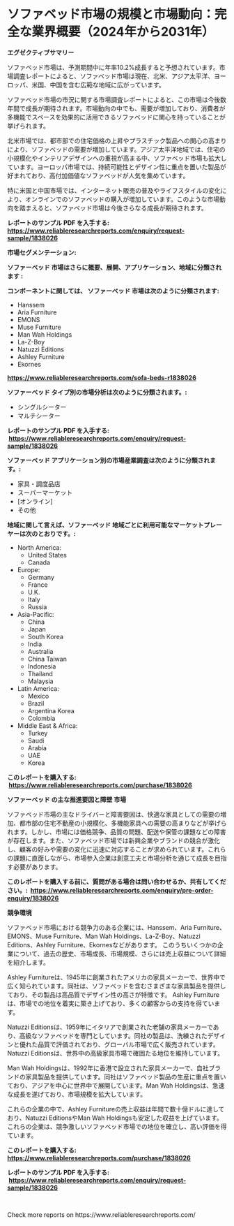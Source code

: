 <p><h1>ソファベッド市場の規模と市場動向：完全な業界概要（2024年から2031年）</h1></p><p><strong>エグゼクティブサマリー</strong></p>
<p><p>ソファベッド市場は、予測期間中に年率10.2%成長すると予想されています。市場調査レポートによると、ソファベッド市場は現在、北米、アジア太平洋、ヨーロッパ、米国、中国を含む広範な地域に広がっています。</p><p>ソファベッド市場の市況に関する市場調査レポートによると、この市場は今後数年間で成長が期待されます。市場動向の中でも、需要が増加しており、消費者が多機能でスペースを効果的に活用できるソファベッドに関心を持っていることが挙げられます。</p><p>北米市場では、都市部での住宅価格の上昇やプラスチック製品への関心の高まりにより、ソファベッドの需要が増加しています。アジア太平洋地域では、住宅の小規模化やインテリアデザインへの重視が高まる中、ソファベッド市場も拡大しています。ヨーロッパ市場では、持続可能性とデザイン性に重点を置いた製品が好まれており、高付加価値なソファベッドが人気を集めています。</p><p>特に米国と中国市場では、インターネット販売の普及やライフスタイルの変化により、オンラインでのソファベッドの購入が増加しています。このような市場動向を踏まえると、ソファベッド市場は今後さらなる成長が期待されます。</p></p>
<p><strong>レポートのサンプル PDF を入手する: <a href="https://www.reliableresearchreports.com/enquiry/request-sample/1838026">https://www.reliableresearchreports.com/enquiry/request-sample/1838026</a></strong></p>
<p><strong>市場セグメンテーション:</strong></p>
<p><strong> ソファーベッド 市場はさらに概要、展開、アプリケーション、地域に分類されます :</strong></p>
<p><strong>コンポーネントに関しては、 ソファーベッド 市場は次のように分類されます: &nbsp;</strong></p>
<p><ul><li>Hanssem</li><li>Aria Furniture</li><li>EMONS</li><li>Muse Furniture</li><li>Man Wah Holdings</li><li>La-Z-Boy</li><li>Natuzzi Editions</li><li>Ashley Furniture</li><li>Ekornes</li></ul></p>
<p><strong><a href="https://www.reliableresearchreports.com/sofa-beds-r1838026">https://www.reliableresearchreports.com/sofa-beds-r1838026</a></strong></p>
<p><strong> ソファーベッド タイプ別の市場分析は次のように分類されます。:</strong></p>
<p><ul><li>シングルシーター</li><li>マルチシーター</li></ul></p>
<p><strong>レポートのサンプル PDF を入手する: &nbsp;<a href="https://www.reliableresearchreports.com/enquiry/request-sample/1838026">https://www.reliableresearchreports.com/enquiry/request-sample/1838026</a></strong></p>
<p><strong> ソファーベッド アプリケーション別の市場産業調査は次のように分類されます。:</strong></p>
<p><ul><li>家具・調度品店</li><li>スーパーマーケット</li><li>[オンライン]</li><li>その他</li></ul></p>
<p><strong>地域に関して言えば、ソファーベッド 地域ごとに利用可能なマーケットプレーヤーは次のとおりです。:</strong></p>
<p><ul>
    <li>
        North America:
        <ul>
            <li>United States</li>
            <li>Canada</li>
        </ul>
    </li>
    <li>
        Europe:
        <ul>
            <li>Germany</li>
            <li>France</li>
            <li>U.K.</li>
            <li>Italy</li>
            <li>Russia</li>
        </ul>
    </li>
    <li>
        Asia-Pacific:
        <ul>
            <li>China</li>
            <li>Japan</li>
            <li>South Korea</li>
            <li>India</li>
            <li>Australia</li>
            <li>China Taiwan</li>
            <li>Indonesia</li>
            <li>Thailand</li>
            <li>Malaysia</li>
        </ul>
    </li>
    <li>
        Latin America:
        <ul>
            <li>Mexico</li>
            <li>Brazil</li>
            <li>Argentina Korea</li>
            <li>Colombia</li>
        </ul>
    </li>
    <li>
        Middle East & Africa:
        <ul>
            <li>Turkey</li>
            <li>Saudi</li>
            <li>Arabia</li>
            <li>UAE</li>
            <li>Korea</li>
        </ul>
    </li>
    </ul></p>
<p><strong>このレポートを購入する: &nbsp;<a href="https://www.reliableresearchreports.com/purchase/1838026">https://www.reliableresearchreports.com/purchase/1838026</a></strong></p>
<p><strong>ソファーベッド の主な推進要因と障壁 市場</strong></p>
<p><p>ソファベッド市場の主なドライバーと障害要因は、快適な家具としての需要の増加、都市部の住宅不動産の小規模化、多機能家具への需要の高まりなどが挙げられます。しかし、市場には価格競争、品質の問題、配送や保管の課題などの障害が存在します。また、ソファベッド市場では新興企業やブランドの競合が激化し、顧客の好みや需要の変化に迅速に対応することが求められています。これらの課題に直面しながら、市場参入企業は創意工夫と市場分析を通じて成長を目指す必要があります。</p></p>
<p><strong>このレポートを購入する前に、質問がある場合は問い合わせるか、共有してください。:&nbsp; <a href="https://www.reliableresearchreports.com/enquiry/pre-order-enquiry/1838026">https://www.reliableresearchreports.com/enquiry/pre-order-enquiry/1838026</a></strong></p>
<p><strong>競争環境</strong></p>
<p><p>ソファベッド市場における競争力のある企業には、Hanssem、Aria Furniture、EMONS、Muse Furniture、Man Wah Holdings、La-Z-Boy、Natuzzi Editions、Ashley Furniture、Ekornesなどがあります。 このうちいくつかの企業について、過去の歴史、市場成長、市場規模、さらには売上収益について詳細を紹介します。</p><p>Ashley Furnitureは、1945年に創業されたアメリカの家具メーカーで、世界中で広く知られています。同社は、ソファベッドを含むさまざまな家具製品を提供しており、その製品は高品質でデザイン性の高さが特徴です。 Ashley Furnitureは、市場での地位を着実に築き上げており、多くの顧客からの支持を得ています。</p><p>Natuzzi Editionsは、1959年にイタリアで創業された老舗の家具メーカーであり、高級なソファベッドを専門としています。同社の製品は、洗練されたデザインと優れた品質で評価されており、グローバル市場で広く販売されています。Natuzzi Editionsは、世界中の高級家具市場で確固たる地位を維持しています。</p><p>Man Wah Holdingsは、1992年に香港で設立された家具メーカーで、自社ブランドの家具製品を提供しています。同社はソファベッド製品の生産に重点を置いており、アジアを中心に世界中で展開しています。Man Wah Holdingsは、急速な成長を遂げており、市場規模を拡大しています。</p><p>これらの企業の中で、Ashley Furnitureの売上収益は年間で数十億ドルに達しており、Natuzzi EditionsやMan Wah Holdingsも安定した収益を上げています。これらの企業は、競争激しいソファベッド市場での地位を確立し、高い評価を得ています。</p></p>
<p><strong>このレポートを購入する: &nbsp; <a href="https://www.reliableresearchreports.com/purchase/1838026">https://www.reliableresearchreports.com/purchase/1838026</a></strong></p>
<p><strong>レポートのサンプル PDF を入手する: &nbsp;<a href="https://www.reliableresearchreports.com/enquiry/request-sample/1838026">https://www.reliableresearchreports.com/enquiry/request-sample/1838026</a></strong><strong></strong></p>
<p>&nbsp;</p>
<p>Check more reports on https://www.reliableresearchreports.com/</p>